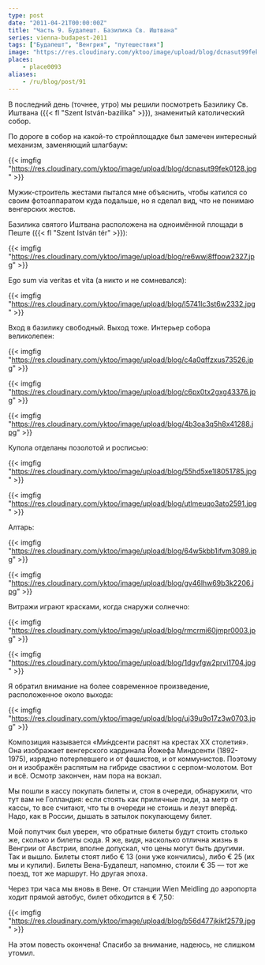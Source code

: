 ```yaml
---
type: post
date: "2011-04-21T00:00:00Z"
title: "Часть 9. Будапешт. Базилика Св. Иштвана"
series: vienna-budapest-2011
tags: ["Будапешт", "Венгрия", "путешествия"]
image: "https://res.cloudinary.com/yktoo/image/upload/blog/dcnasut99fek0128.jpg"
places:
    - place0093
aliases:
    - /ru/blog/post/91
---
```


В последний день (точнее, утро) мы решили посмотреть Базилику Св. Иштвана ({{< fl "Szent István-bazilika" >}}), знаменитый католический собор.

По дороге в собор на какой-то стройплощадке был замечен интересный механизм, заменяющий шлагбаум:

{{< imgfig "https://res.cloudinary.com/yktoo/image/upload/blog/dcnasut99fek0128.jpg" >}}

Мужик-строитель жестами пытался мне объяснить, чтобы катился со своим фотоаппаратом куда подальше, но я сделал вид, что не понимаю венгерских жестов.

<!--more-->

Базилика святого Иштвана расположена на одноимённой площади в Пеште ({{< fl "Szent István tér" >}}):

{{< imgfig "https://res.cloudinary.com/yktoo/image/upload/blog/re6wwj8ffpow2327.jpg" >}}

Ego sum via veritas et vita (а никто и не сомневался):

{{< imgfig "https://res.cloudinary.com/yktoo/image/upload/blog/l5741lc3st6w2332.jpg" >}}

Вход в базилику свободный. Выход тоже. Интерьер собора великолепен:

{{< imgfig "https://res.cloudinary.com/yktoo/image/upload/blog/c4a0qffzxus73526.jpg" >}}

{{< imgfig "https://res.cloudinary.com/yktoo/image/upload/blog/c6px0tx2gxg43376.jpg" >}}

{{< imgfig "https://res.cloudinary.com/yktoo/image/upload/blog/4b3oa3q5h8x41288.jpg" >}}

Купола отделаны позолотой и росписью:

{{< imgfig "https://res.cloudinary.com/yktoo/image/upload/blog/55hd5xe1l8051785.jpg" >}}

{{< imgfig "https://res.cloudinary.com/yktoo/image/upload/blog/utlmeuqo3ato2591.jpg" >}}

Алтарь:

{{< imgfig "https://res.cloudinary.com/yktoo/image/upload/blog/64w5kbb1ifvm3089.jpg" >}}

{{< imgfig "https://res.cloudinary.com/yktoo/image/upload/blog/gv46lhw69b3k2206.jpg" >}}

Витражи играют красками, когда снаружи солнечно:

{{< imgfig "https://res.cloudinary.com/yktoo/image/upload/blog/rmcrmi60jmpr0003.jpg" >}}

{{< imgfig "https://res.cloudinary.com/yktoo/image/upload/blog/1dgvfgw2prvi1704.jpg" >}}

Я обратил внимание на более современное произведение, расположенное около выхода:

{{< imgfig "https://res.cloudinary.com/yktoo/image/upload/blog/uj39u9o17z3w0703.jpg" >}}

Композиция называется «Ми́ндсенти распят на крестах XX столетия». Она изображает венгерского кардинала Йожефа Миндсенти (1892-1975), изрядно потерпевшего и от фашистов, и от коммунистов. Поэтому он и изображён распятым на гибриде свастики с серпом-молотом.
Вот и всё. Осмотр закончен, нам пора на вокзал.

Мы пошли в кассу покупать билеты и, стоя в очереди, обнаружили, что тут вам не Голландия: если стоять как приличные люди, за метр от кассы, то все считают, что ты в очереди не стоишь и лезут вперёд. Надо, как в России, дышать в затылок покупающему билет.

Мой попутчик был уверен, что обратные билеты будут стоить столько же, сколько и билеты сюда. Я же, видя, насколько отлична жизнь в Венгрии от Австрии, вполне допускал, что цены могут быть другими. Так и вышло. Билеты стоят либо € 13 (они уже кончились), либо € 25 (их мы и купили). Билеты Вена-Будапешт, напомню, стоили € 35 — тот же поезд, тот же маршрут. Но другая эпоха.

Через три часа мы вновь в Вене. От станции Wien Meidling до аэропорта ходит прямой автобус, билет обходится в € 7,50:

{{< imgfig "https://res.cloudinary.com/yktoo/image/upload/blog/b56d477jkikf2579.jpg" >}}

На этом повесть окончена! Спасибо за внимание, надеюсь, не слишком утомил.
